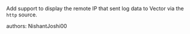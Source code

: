 Add support to display the remote IP that sent log data to Vector via the `http` source.

authors: NishantJoshi00
